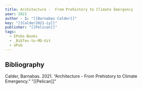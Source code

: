 ```yaml
---
title: Architecture -  From Prehistory to Climate Emergency
year: 2021
author - 1: "[[Barnabas Calder]]"
key: "[[Calder2021-iy]]"
publisher: "[[Pelican]]"
tags:
  - EPubs-Books
  - _BibTex-to-MD-Git
  - ePub
---
```


## Bibliography
Calder, Barnabas. 2021. “Architecture -  From Prehistory to Climate Emergency.” "[[Pelican]]"